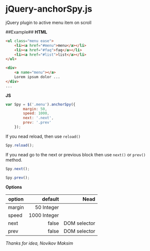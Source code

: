 jQuery-anchorSpy.js
================

jQuery plugin to active menu item on scroll


##Example##
**HTML**

```html
<ul class="menu ease">
    <li><a href="#menu">menu</a></li>
    <li><a href="#faq">faq</a></li>
    <li><a href="#list">list</a></li>
</ul>

<div>
    <a name="menu"></a>
    Lorem ipsum dolor ...
</div>
...

```

**JS**

```js
var Spy = $('.menu').anchorSpy({
        margin: 50,
        speed: 1000,
        next: '.next',
        prev: '.prev'
    });

```

If you nead reload, then use ```reload()```

```js
Spy.reload();

```


If you nead go to the next or previous block then use ``` next() ``` or ``` prev() ``` method.

```js
Spy.next();

Spy.prev();

```

**Options**


| option | default | Nead |
|-----------------|----------------:|-------------:|
|margin | 50  Integer|
|speed | 1000  Integer|
|next | false | DOM selector|
|prev  | false  | DOM selector|


*Thanks for idea, Novikov Maksim*
